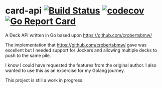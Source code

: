 # card-api [![Build Status](https://www.travis-ci.com/heindrichpaul/card-api.svg?branch=master)](https://www.travis-ci.com/heindrichpaul/card-api) [![codecov](https://codecov.io/gh/heindrichpaul/card-api/branch/master/graph/badge.svg)](https://codecov.io/gh/heindrichpaul/card-api) [![Go Report Card](https://goreportcard.com/badge/github.com/heindrichpaul/card-api)](https://goreportcard.com/report/github.com/heindrichpaul/card-api)
A Deck API written in Go based upon https://github.com/crobertsbmw/

The implementation that https://github.com/crobertsbmw/ gave was excellent but I needed support for Jockers
and allowing multiple decks to push to the same pile.

I know I could have requested the features from the original author. I also wanted to use this as an excercise for my Golang
journey.

This project is still a work in progress.
